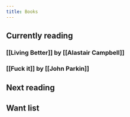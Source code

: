 ```yaml
---
title: Books
---
```


## Currently reading

### [[Living Better]] by [[Alastair Campbell]]
### [[Fuck it]] by [[John Parkin]]
## Next reading
## Want list
